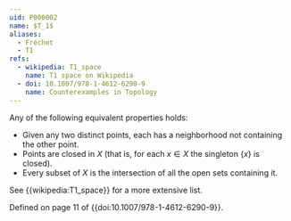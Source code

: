 ```yaml
---
uid: P000002
name: $T_1$
aliases:
  - Fréchet
  - T1
refs:
  - wikipedia: T1_space
    name: T1 space on Wikipedia
  - doi: 10.1007/978-1-4612-6290-9
    name: Counterexamples in Topology
---
```


Any of the following equivalent properties holds:

- Given any two distinct points, each has a neighborhood not containing the other point.
- Points are closed in $X$ (that is, for each $x\in X$ the singleton $\{x\}$ is closed).
- Every subset of $X$ is the intersection of all the open sets containing it.

See {{wikipedia:T1_space}} for a more extensive list.

Defined on page 11 of {{doi:10.1007/978-1-4612-6290-9}}.
